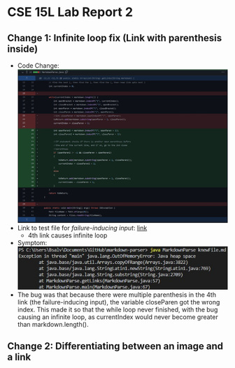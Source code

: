 # **CSE 15L Lab Report 2**

## Change 1: Infinite loop fix (Link with parenthesis inside)

* Code Change: ![Image](codeChangeOne.jpg)
* Link to test file for *failure-inducing input*: [link](https://github.com/bsalvania/markdown-parser/commit/98d2429e664e5a49cc3501ce27a87d8a6dc61c91)
    * 4th link causes infinite loop
* Symptom: ![Image](symptomOne.jpg)
* The bug was that because there were multiple parenthesis in the 4th link (the failure-inducing input), the variable closeParen got the wrong index. This made it so that the while loop never finished, with the bug causing an infinite loop, as currentIndex would never become greater than markdown.length(). 




## Change 2: Differentiating between an image and a link
